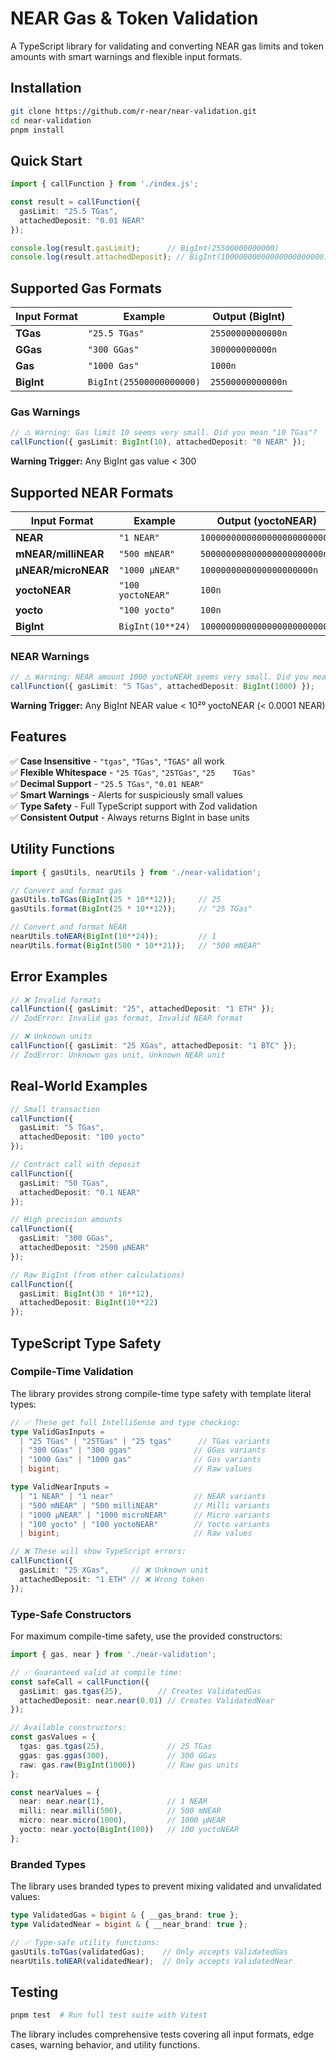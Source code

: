 # NEAR Gas & Token Validation

A TypeScript library for validating and converting NEAR gas limits and token amounts with smart warnings and flexible input formats.

## Installation

```bash
git clone https://github.com/r-near/near-validation.git
cd near-validation
pnpm install
```

## Quick Start

```typescript
import { callFunction } from './index.js';

const result = callFunction({
  gasLimit: "25.5 TGas",
  attachedDeposit: "0.01 NEAR"
});

console.log(result.gasLimit);      // BigInt(25500000000000)
console.log(result.attachedDeposit); // BigInt(10000000000000000000000)
```

## Supported Gas Formats

| Input Format | Example | Output (BigInt) |
|--------------|---------|-----------------|
| **TGas** | `"25.5 TGas"` | `25500000000000n` |
| **GGas** | `"300 GGas"` | `300000000000n` |
| **Gas** | `"1000 Gas"` | `1000n` |
| **BigInt** | `BigInt(25500000000000)` | `25500000000000n` |

### Gas Warnings

```typescript
// ⚠️ Warning: Gas limit 10 seems very small. Did you mean "10 TGas"?
callFunction({ gasLimit: BigInt(10), attachedDeposit: "0 NEAR" });
```

**Warning Trigger:** Any BigInt gas value < 300

## Supported NEAR Formats

| Input Format | Example | Output (yoctoNEAR) |
|--------------|---------|-------------------|
| **NEAR** | `"1 NEAR"` | `1000000000000000000000000n` |
| **mNEAR/milliNEAR** | `"500 mNEAR"` | `500000000000000000000000n` |
| **μNEAR/microNEAR** | `"1000 μNEAR"` | `1000000000000000000000n` |
| **yoctoNEAR** | `"100 yoctoNEAR"` | `100n` |
| **yocto** | `"100 yocto"` | `100n` |
| **BigInt** | `BigInt(10**24)` | `1000000000000000000000000n` |

### NEAR Warnings

```typescript
// ⚠️ Warning: NEAR amount 1000 yoctoNEAR seems very small. Did you mean a larger unit?
callFunction({ gasLimit: "5 TGas", attachedDeposit: BigInt(1000) });
```

**Warning Trigger:** Any BigInt NEAR value < 10²⁰ yoctoNEAR (< 0.0001 NEAR)

## Features

✅ **Case Insensitive** - `"tgas"`, `"TGas"`, `"TGAS"` all work  
✅ **Flexible Whitespace** - `"25 TGas"`, `"25TGas"`, `"25    TGas"`  
✅ **Decimal Support** - `"25.5 TGas"`, `"0.01 NEAR"`  
✅ **Smart Warnings** - Alerts for suspiciously small values  
✅ **Type Safety** - Full TypeScript support with Zod validation  
✅ **Consistent Output** - Always returns BigInt in base units  

## Utility Functions

```typescript
import { gasUtils, nearUtils } from './near-validation';

// Convert and format gas
gasUtils.toTGas(BigInt(25 * 10**12));     // 25
gasUtils.format(BigInt(25 * 10**12));     // "25 TGas"

// Convert and format NEAR
nearUtils.toNEAR(BigInt(10**24));         // 1
nearUtils.format(BigInt(500 * 10**21));   // "500 mNEAR"
```

## Error Examples

```typescript
// ❌ Invalid formats
callFunction({ gasLimit: "25", attachedDeposit: "1 ETH" });
// ZodError: Invalid gas format, Invalid NEAR format

// ❌ Unknown units  
callFunction({ gasLimit: "25 XGas", attachedDeposit: "1 BTC" });
// ZodError: Unknown gas unit, Unknown NEAR unit
```

## Real-World Examples

```typescript
// Small transaction
callFunction({
  gasLimit: "5 TGas",
  attachedDeposit: "100 yocto"
});

// Contract call with deposit
callFunction({
  gasLimit: "50 TGas", 
  attachedDeposit: "0.1 NEAR"
});

// High precision amounts
callFunction({
  gasLimit: "300 GGas",
  attachedDeposit: "2500 μNEAR"
});

// Raw BigInt (from other calculations)
callFunction({
  gasLimit: BigInt(30 * 10**12),
  attachedDeposit: BigInt(10**22)
});
```

## TypeScript Type Safety

### Compile-Time Validation

The library provides strong compile-time type safety with template literal types:

```typescript
// ✅ These get full IntelliSense and type checking:
type ValidGasInputs = 
  | "25 TGas" | "25TGas" | "25 tgas"      // TGas variants
  | "300 GGas" | "300 ggas"              // GGas variants  
  | "1000 Gas" | "1000 gas"              // Gas variants
  | bigint;                              // Raw values

type ValidNearInputs = 
  | "1 NEAR" | "1 near"                  // NEAR variants
  | "500 mNEAR" | "500 milliNEAR"        // Milli variants
  | "1000 μNEAR" | "1000 microNEAR"      // Micro variants
  | "100 yocto" | "100 yoctoNEAR"        // Yocto variants
  | bigint;                              // Raw values

// ❌ These will show TypeScript errors:
callFunction({
  gasLimit: "25 XGas",     // ❌ Unknown unit
  attachedDeposit: "1 ETH" // ❌ Wrong token
});
```

### Type-Safe Constructors

For maximum compile-time safety, use the provided constructors:

```typescript
import { gas, near } from './near-validation';

// ✅ Guaranteed valid at compile time:
const safeCall = callFunction({
  gasLimit: gas.tgas(25),        // Creates ValidatedGas
  attachedDeposit: near.near(0.01) // Creates ValidatedNear
});

// Available constructors:
const gasValues = {
  tgas: gas.tgas(25),              // 25 TGas
  ggas: gas.ggas(300),             // 300 GGas  
  raw: gas.raw(BigInt(1000))       // Raw gas units
};

const nearValues = {
  near: near.near(1),              // 1 NEAR
  milli: near.milli(500),          // 500 mNEAR
  micro: near.micro(1000),         // 1000 μNEAR
  yocto: near.yocto(BigInt(100))   // 100 yoctoNEAR
};
```

### Branded Types

The library uses branded types to prevent mixing validated and unvalidated values:

```typescript
type ValidatedGas = bigint & { __gas_brand: true };
type ValidatedNear = bigint & { __near_brand: true };

// ✅ Type-safe utility functions:
gasUtils.toTGas(validatedGas);    // Only accepts ValidatedGas
nearUtils.toNEAR(validatedNear);  // Only accepts ValidatedNear
```

## Testing

```bash
pnpm test  # Run full test suite with Vitest
```

The library includes comprehensive tests covering all input formats, edge cases, warning behavior, and utility functions.